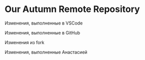 # Our Autumn Remote Repository

Изменения, выполненные в VSCode

Изменения, выполненные в GitHub

Изменения из fork

Изменения, выполненные Анастасией

